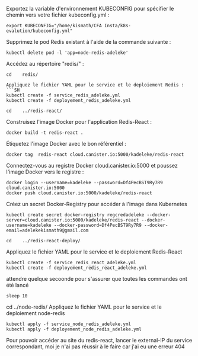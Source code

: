 Exportez la variable d'environnement KUBECONFIG pour spécifier le chemin vers votre fichier kubeconfig.yml :
```SH
export KUBECONFIG="/home/kismath/CFA Insta/k8s-evalution/kubeconfig.yml"
```

Supprimez le pod Redis existant à l'aide de la commande suivante :
```SH
kubectl delete pod -l 'app=node-redis-adeleke'
```

Accédez au répertoire "redis/" :
```SH
cd    redis/

Appliquez le fichier YAML pour le service et le deploiement Redis :
```SH
kubectl create -f service_redis_adeleke.yml
kubectl create -f deployement_redis_adeleke.yml
```

```SH
cd    ../redis-react/
```
Construisez l'image Docker pour l'application Redis-React :
```SH
docker build -t redis-react .
```

Étiquetez l'image Docker avec le bon référentiel :
```SH
docker tag  redis-react cloud.canister.io:5000/kadeleke/redis-react
```
Connectez-vous au registre Docker cloud.canister.io:5000 et poussez l'image Docker vers le registre :
```SH
docker login --username=kadeleke --password=Df4PecBST9Ry7R9 cloud.canister.io:5000
docker push cloud.canister.io:5000/kadeleke/redis-react
```
Créez un secret Docker-Registry pour accéder à l'image dans Kubernetes
```SH
kubectl create secret docker-registry regcredadeleke --docker-server=cloud.canister.io:5000/kadeleke/redis-react --docker-username=kadeleke --docker-password=Df4PecBST9Ry7R9 --docker-email=adelekekismath9@gmail.com
```
```SH
cd    ../redis-react-deploy/
```
Appliquez le fichier YAML pour le service et le deploiement Redis-React 
```SH
kubectl create -f service_redis_react_adeleke.yml
kubectl create -f deployement_redis_react_adeleke.yml
```

attendre quelque secoonde pour s'assurer que toutes les commandes ont été lancé
```SH
sleep 10
```

cd  ../node-redis/
Appliquez le fichier YAML pour le service et le deploiement node-redis
```SH
kubectl apply -f service_node_redis_adeleke.yml
kubectl apply -f deployement_node_redis_adeleke.yml
```

Pour pouvoir accéder au site du redis-react, lancer le external-IP du service correspondant, moi je n'ai pas réussir à le faire car j'ai eu une erreur 404










